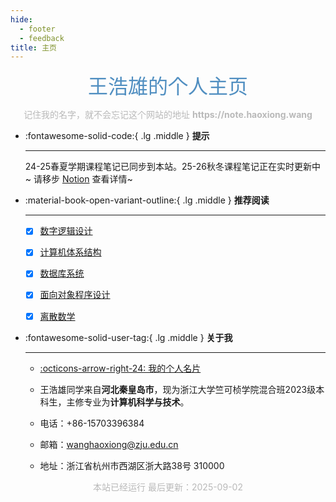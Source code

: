 ```yaml
---
hide:
  - footer
  - feedback
title: 主页
---
```


<center><font  color= #518FC1 size=6>王浩雄的个人主页</font>

<p><font color="#B9B9B9">记住我的名字，就不会忘记这个网站的地址 <b>https://note.haoxiong.wang</b></font></p>
</center>

<div class="grid cards" markdown>

-   :fontawesome-solid-code:{ .lg .middle } __提示__

    ---

    24-25春夏学期课程笔记已同步到本站。25-26秋冬课程笔记正在实时更新中~ 请移步 [Notion](https://classnote.haoxiong.wang) 查看详情~


</div>

<div class="grid cards" markdown>

-   :material-book-open-variant-outline:{ .lg .middle } __推荐阅读__

    ---


    - [x] [数字逻辑设计](/note/dld)

    - [x] [计算机体系结构](/note/ca)

    - [x] [数据库系统](/note/db)

    - [x] [面向对象程序设计](/note/oop)

    - [x] [离散数学](/note/dm)


-   :fontawesome-solid-user-tag:{ .lg .middle } __关于我__

    ---

    - [:octicons-arrow-right-24: 我的个人名片](https://haoxiong.wang)

    - 王浩雄同学来自**河北秦皇岛市**，现为浙江大学竺可桢学院混合班2023级本科生，主修专业为**计算机科学与技术**。

    - 电话：+86-15703396384

    - 邮箱：[wanghaoxiong@zju.edu.cn](mailto:<wanghaoxiong@zju.edu.cn>)

    - 地址：浙江省杭州市西湖区浙大路38号 310000




</div>




   <body>
      <font color="#B9B9B9">
      <p style="text-align: center; ">
              <span>本站已经运行</span>
              <span id='box1'></span>
              <span>最后更新：2025-09-02</span>
      </p>
      <div id="box1"></div>
      <script>
        function timingTime(){
          let start = '2025-2-1 09:00:00'
          let startTime = new Date(start).getTime()
          let currentTime = new Date().getTime()
          let difference = currentTime - startTime
          let m =  Math.floor(difference / (1000))
          let mm = m % 60  // 秒
          let f = Math.floor(m / 60)
          let ff = f % 60 // 分钟
          let s = Math.floor(f/ 60) // 小时
          let ss = s % 24
          let day = Math.floor(s  / 24 ) // 天数
          return day + "天" + ss + "时" + ff + "分" + mm +'秒'
        }
        setInterval(()=>{
          document.getElementById('box1').innerHTML = timingTime()
        },1000)
      </script>
      </font>
    </body>

